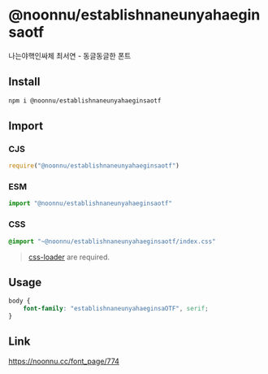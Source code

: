 # @noonnu/establishnaneunyahaeginsaotf
나는야핵인싸체 최서연 - 동글동글한 폰트

## Install
```sh
npm i @noonnu/establishnaneunyahaeginsaotf
```
## Import
### CJS
```js
require("@noonnu/establishnaneunyahaeginsaotf")
```
### ESM
```js
import "@noonnu/establishnaneunyahaeginsaotf"
```
### CSS 
```css
@import "~@noonnu/establishnaneunyahaeginsaotf/index.css"
```
> [css-loader](https://github.com/webpack-contrib/css-loader) are required.

## Usage
```css
body {
    font-family: "establishnaneunyahaeginsaOTF", serif;
}
```

## Link
https://noonnu.cc/font_page/774